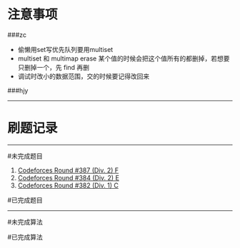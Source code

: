 # 注意事项
###zc
* 偷懒用set写优先队列要用multiset
* multiset 和 multimap erase 某个值的时候会把这个值所有的都删掉，若想要只删掉一个，先 find 再删
* 调试时改小的数据范围，交的时候要记得改回来

###hjy


***
# 刷题记录

***
#未完成题目
1. [Codeforces Round #387 (Div. 2) F](http://codeforces.com/contest/747/problem/F)
2. [Codeforces Round #384 (Div. 2) E](http://codeforces.com/contest/743/problem/E)
3. [Codeforces Round #382 (Div. 1) C](http://codeforces.com/contest/736/problem/C)

#已完成题目

***
#未完成算法


#已完成算法

